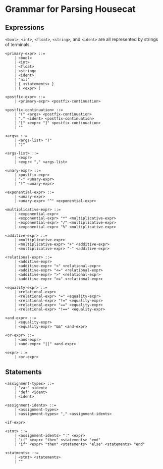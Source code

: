 Grammar for Parsing Housecat
============================

Expressions
-----------
`<bool>`, `<int>`, `<float>`, `<string>`, and `<ident>` are all represented by strings of terminals.


    <primary-expr> ::=
        | <bool>
        | <int>
        | <float>
        | <string>
        | <ident>
        | "nil"
        | { <statements> }
        | ( <expr> )

    <postfix-expr> ::=
        | <primary-expr> <postfix-continuation>

    <postfix-continuation> ::=
        | "(" <args> <postfix-continuation>
        | "." <ident> <postfix-continuation>
        | "[" <expr> "]" <postfix-continuation>
        | ""

    <args> ::=
        | <args-list> ")"
        | ")"

    <args-list> ::=
        | <expr>
        | <expr> "," <args-list>

    <unary-expr> ::=
        | <postfix-expr>
        | "-" <unary-expr>
        | "!" <unary-expr>

    <exponential-expr> ::=
        | <unary-expr>
        | <unary-expr> "^" <exponential-expr>

    <multiplicative-expr> ::=
        | <exponential-expr>
        | <exponential-expr> "*" <multiplicative-expr>
        | <exponential-expr> "/" <multiplicative-expr>
        | <exponential-expr> "%" <multiplicative-expr>

    <additive-expr> ::=
        | <multiplicative-expr>
        | <multiplicative-expr> "+" <additive-expr>
        | <multiplicative-expr> "-" <additive-expr>

    <relational-expr> ::=
        | <additive-expr>
        | <additive-expr> "<" <relational-expr>
        | <additive-expr> "<=" <relational-expr>
        | <additive-expr> ">" <relational-expr>
        | <additive-expr> ">=" <relational-expr>

    <equality-expr> ::=
        | <relational-expr>
        | <relational-expr> "=" <equality-expr>
        | <relational-expr> "!=" <equality-expr>
        | <relational-expr> "==" <equality-expr>
        | <relational-expr> "!==" <equality-expr>

    <and-expr> ::=
        | <equality-expr>
        | <equality-expr> "&&" <and-expr>

    <or-expr> ::=
        | <and-expr>
        | <and-expr> "||" <and-expr>

    <expr> ::=
        | <or-expr>


Statements
----------

    <assignment-types> ::=
        | "var" <ident>
        | "def" <ident>
        | <ident>

    <assignment-idents> ::=
        | <assignment-types>
        | <assignment-types> "," <assignment-idents>

    <if-expr>

    <stmt> ::=
        | <assignment-idents> ":" <expr>
        | "if" <expr> "then" <statements> "end"
        | "if" <expr> "then" <statements> "else" <statements> "end"

    <statments> ::=
        | <stmt> <statements>
        | ""
